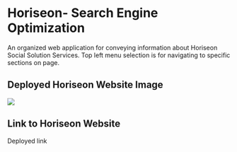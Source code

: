 # Horiseon- Search Engine Optimization
An organized web application for conveying information about Horiseon Social Solution Services.
Top left menu selection is for navigating to specific sections on page.

## Deployed Horiseon Website Image
<img src="./assets/images/Horiseon-Live-Screenshot.png">

## Link to Horiseon Website
Deployed link
